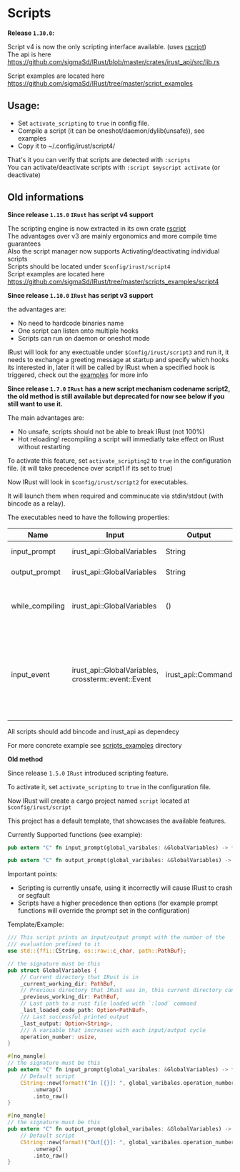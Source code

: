# Scripts
**Release `1.30.0`:**

Script v4 is now the only scripting interface available. (uses [rscript](https://github.com/sigmaSd/Rscript))\
The api is here https://github.com/sigmaSd/IRust/blob/master/crates/irust_api/src/lib.rs

Script examples are located here https://github.com/sigmaSd/IRust/tree/master/script_examples

## Usage:
- Set `activate_scripting` to `true` in config file.
- Compile a script (it can be oneshot/daemon/dylib(unsafe)), see examples
- Copy it to ~/.config/irust/script4/

That's it you can verify that scripts are detected with `:scripts`\
You can activate/deactivate scripts with `:script $myscript activate` (or deactivate)

## Old informations

**Since release `1.15.0` `IRust` has script v4 support**

The scripting engine is now extracted in its own crate [rscript](https://github.com/sigmaSd/Rscript)\
The advantages over v3 are mainly ergonomics and more compile time guarantees\
Also the script manager now supports Activating/deactivating individual scripts\
Scripts should be located under `$config/irust/script4`\
Script examples are located here https://github.com/sigmaSd/IRust/tree/master/scripts_examples/script4

**Since release `1.10.0` `IRust` has script v3 support**

the advantages are:
- No need to hardcode binaries name
- One script can listen onto multiple hooks
- Scripts can run on daemon or oneshot mode

IRust will look for any exectuable under `$Config/irust/script3` and run it, it needs to exchange a greeting message at startup and specify which hooks its interested in, later it will be called by IRust when a specified hook is triggered, check out the [examples](https://github.com/sigmaSd/IRust/tree/master/scripts_examples/script3) for more info

**Since release `1.7.0` `IRust` has a new script mechanism codename script2, the old method is still available but deprecated for now see below if you still want to use it.**

The main advantages are:

- No unsafe, scripts should not be able to break IRust (not 100%)
- Hot reloading! recompiling a script will immediatly take effect on IRust without restarting


To activate this feature, set `activate_scripting2` to `true` in the configuration file. (it will take precedence over script1 if its set to true)

Now IRust will look in `$config/irust/script2` for executables.

It will launch them when required and comminucate via stdin/stdout (with bincode as a relay).

The executables need to have the following properties:

| Name             | Input                       | Output  | What it should do
| ---------------- | --------------------------- | ------- | -------------------------------------------------
| input_prompt     | irust_api::GlobalVariables  | String  | return the input prompt value as a string
| output_prompt    | irust_api::GlobalVariables  | String  | return the output prompt value as a string
| while_compiling  | irust_api::GlobalVariables  | ()      | do arbitrary things while IRust is compiling an expression (print some waiting animation for example)
| input_event      | irust_api::GlobalVariables, crossterm::event::Event  |  irust_api::Command      | all crossterm events will be passed to this script, it can choose to act upon it and return a `Some(irust_api::Command)` or let the normal IRust flow continue by returning `None` (See examlpes for vi-mode built upon this)

All scripts should add bincode and irust_api as dependecy

For more concrete example see [scripts_examples](https://github.com/sigmaSd/IRust/tree/master/scripts_examples/script2) directory


**Old method**

Since release `1.5.0` `IRust` introduced scripting feature.

To activate it, set `activate_scripting` to `true` in the configuration file.

Now IRust will create a cargo project named `script` located at `$config/irust/script`

This project has a default template, that showcases the available features.

Currently Supported functions (see example):
```rust
pub extern "C" fn input_prompt(global_varibales: &GlobalVariables) -> *mut c_char
```
```rust
pub extern "C" fn output_prompt(global_varibales: &GlobalVariables) -> *mut c_char
```

Important points:
- Scripting is currently unsafe, using it incorrectly will cause IRust to crash or segfault
- Scripts have a higher precedence then options (for example prompt functions will override the prompt set in the configuration)

Template/Example:
```rust
/// This script prints an input/output prompt with the number of the
/// evaluation prefixed to it
use std::{ffi::CString, os::raw::c_char, path::PathBuf};

// the signature must be this
pub struct GlobalVariables {
    // Current directory that IRust is in
    _current_working_dir: PathBuf,
    // Previous directory that IRust was in, this current directory can change if the user uses the `:cd` command
    _previous_working_dir: PathBuf,
    // Last path to a rust file loaded with `:load` command
    _last_loaded_code_path: Option<PathBuf>,
    /// Last successful printed output
    _last_output: Option<String>,
    /// A variable that increases with each input/output cycle
    operation_number: usize,
}

#[no_mangle]
// the signature must be this
pub extern "C" fn input_prompt(global_varibales: &GlobalVariables) -> *mut c_char {
    // Default script
    CString::new(format!("In [{}]: ", global_varibales.operation_number))
        .unwrap()
        .into_raw()
}

#[no_mangle]
// the signature must be this
pub extern "C" fn output_prompt(global_varibales: &GlobalVariables) -> *mut c_char {
    // Default script
    CString::new(format!("Out[{}]: ", global_varibales.operation_number))
        .unwrap()
        .into_raw()
}
```
